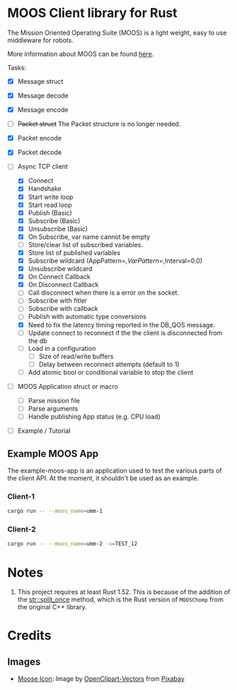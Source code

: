 # MOOS Client library for Rust

The Mission Oriented Operating Suite (MOOS) is a light weight, easy to use 
middleware for robots. 

More information about MOOS can be found 
[here](https://sites.google.com/site/moossoftware/). 

Tasks: 
- [x] Message struct
- [x] Message decode
- [x] Message encode
- [ ] ~~Packet struct~~ The Packet structure is no longer needed. 
- [x] Packet encode
- [x] Packet decode
- [ ] Async TCP client
    - [x] Connect
    - [x] Handshake
    - [x] Start write loop
    - [x] Start read loop
    - [x] Publish (Basic)
    - [x] Subscribe (Basic)
    - [x] Unsubscribe (Basic)
    - [x] On Subscribe, var name cannot be empty
    - [ ] Store/clear list of subscribed variables.
    - [x] Store list of published variables
    - [x] Subscribe wildcard (AppPattern=*,VarPattern=*,Interval=0.0)
    - [x] Unsubscribe wildcard
    - [x] On Connect Callback
    - [x] On Disconnect Callback
    - [ ] Call disconnect when there is a error on the socket.
    - [ ] Subscribe with fitler
    - [ ] Subscribe with callback
    - [ ] Publish with automatic type conversions
    - [x] Need to fix the latency timing reported in the DB_QOS message.
    - [ ] Update connect to reconnect if the the client is disconnected 
          from the db
    - [ ] Load in a configuration
        - [ ] Size of read/write buffers
        - [ ] Delay between reconnect attempts (default to 1)
    - [ ] Add atomic bool or conditional variable to stop the client
- [ ] MOOS Application struct or macro
    - [ ] Parse mission file
    - [ ] Parse arguments
    - [ ] Handle publishing App status (e.g. CPU load)
- [ ] Example / Tutorial



## Example MOOS App
The example-moos-app is an application used to test the various parts of
the client API. At the moment, it shouldn't be used as an example.

### Client-1
```bash
cargo run -- --moos_name=umm-1
```

### Client-2
```bash
cargo run -- --moos_name=umm-2 -s=TEST_12
```

# Notes

1. This project requires at least Rust 1.52. This is because of the addition 
   of the [str::split_once](https://doc.rust-lang.org/stable/std/primitive.str.html#method.split_once) 
   method, which is the Rust version of `MOOSChomp` from the original C++ 
   library.

# Credits

## Images
- [Moose Icon](https://pixabay.com/vectors/deer-mammal-moose-antler-animal-159022/): Image by <a href="https://pixabay.com/users/openclipart-vectors-30363/?utm_source=link-attribution&amp;utm_medium=referral&amp;utm_campaign=image&amp;utm_content=159022">OpenClipart-Vectors</a> from <a href="https://pixabay.com/?utm_source=link-attribution&amp;utm_medium=referral&amp;utm_campaign=image&amp;utm_content=159022">Pixabay</a>



